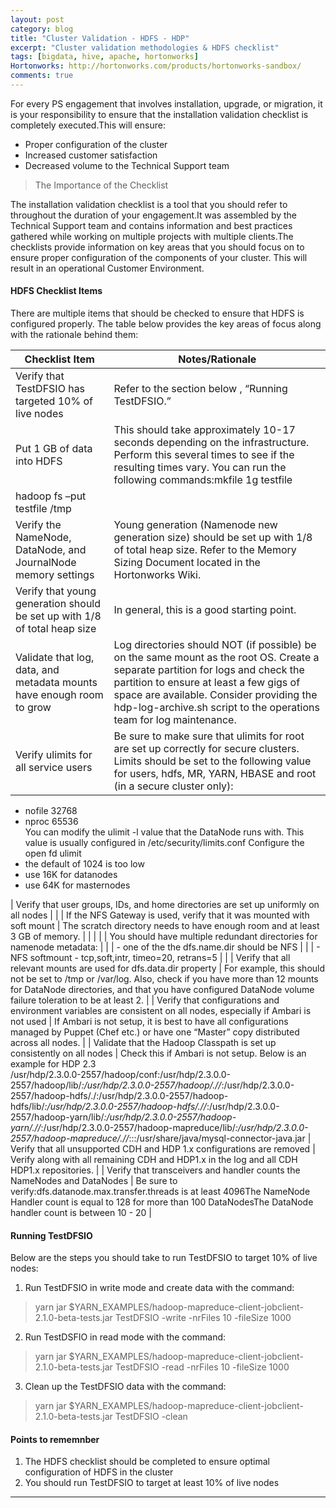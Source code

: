 ```yaml
---
layout: post
category: blog
title: "Cluster Validation - HDFS - HDP"
excerpt: "Cluster validation methodologies & HDFS checklist"
tags: [bigdata, hive, apache, hortonworks]
Hortonworks: http://hortonworks.com/products/hortonworks-sandbox/
comments: true
---
```


For every PS engagement that involves installation, upgrade, or migration, it is your responsibility to ensure that the installation validation checklist is completely executed.This will ensure:
- Proper configuration of the cluster
- Increased customer satisfaction
- Decreased volume to the Technical Support team

> The Importance of the Checklist

The installation validation checklist is a tool that you should refer to throughout the duration of your engagement.It was assembled by the Technical Support team and contains information and best practices gathered while working on multiple projects with multiple clients.The checklists provide information on key areas that you should focus on to ensure proper configuration of the components of your cluster. This will result in an operational Customer Environment.

#### HDFS Checklist Items

There are multiple items that should be checked to ensure that HDFS is configured properly. The table below provides the key areas of focus along with the rationale behind them:

| Checklist Item                                                                                                                                                                                                                                                                                                                                                                                                                                    | Notes/Rationale                                                                                                                                                                                                                                                                                   |
|-----------------------------------------------------------------------------------------------------------------------------------------------------------------------------------------------------------------------------------------------------------------------------------------------------------------------------------------------------------------------------------------------------------------------------------------------    |------------------------------------------------------------------------------------------------------------------------------------------------------------------------------------------------------------------------------------------------------------------------------------------------   |
| Verify that TestDFSIO has targeted 10% of live nodes                                                                                                                                                                                                                                                                                                                                                                                              | Refer to the section below , “Running TestDFSIO.”                                                                                                                                                                                                                                  |
| Put 1 GB of data into HDFS                                                                                                                                                                                                                                                                                                                                                                                                                        | This should take approximately 10-17 seconds depending on the infrastructure. Perform this several times to see if the resulting times vary. You can run the following commands:mkfile 1g testfile                                                                                                |
| hadoop fs –put testfile /tmp                                                                                                                                                                                                                                                                                                                                                                                                                      |                                                                                                                                                                                                                                                                                                   |
| Verify the NameNode, DataNode, and JournalNode memory settings                                                                                                                                                                                                                                                                                                                                                                                    | Young generation (Namenode new generation size) should be set up with 1/8 of total heap size. Refer to the Memory Sizing Document  located in the Hortonworks Wiki.                                                                                                                               |
| Verify that young generation should be set up with 1/8 of total heap size                                                                                                                                                                                                                                                                                                                                                                         | In general, this is a good starting point.                                                                                                                                                                                                                                                        |
| Validate that log, data, and metadata mounts have enough room to grow                                                                                                                                                                                                                                                                                                                                                                             | Log directories should NOT (if possible) be on the same mount as the root OS. Create a separate partition for logs and check the partition to ensure at least a few gigs of space are available. Consider providing the hdp-log-archive.sh  script to the operations team for log maintenance.    |
| Verify ulimits for all service users                                                                                                                                                                                                                                                                                                                                                                                                              | Be sure to make sure that ulimits for root are set up correctly for secure clusters. Limits should be set to the following value for users, hdfs, MR, YARN, HBASE and root (in a secure cluster only):                                                                                          
 - nofile 32768  
- nproc 65536   
You can modify the ulimit -l value that the DataNode runs with. This value is usually configured in /etc/security/limits.conf
Configure the open fd ulimit   
- the default of 1024 is too low    
- use 16K for datanodes   
- use 64K for masternodes

| Verify that user groups, IDs, and home directories are set up uniformly on all nodes                                                                                                                                                                                                                                                                                                                                                              |                                                                                                                                                                                                                                                                                                   |
| If the NFS Gateway is used, verify that it was mounted with soft mount                                                                                                                                                                                                                                                                                                                                                                            | The scratch directory needs to have enough room and at least 3 GB of memory.                                                                                                                                                                                                                      |
|                                                                                                                                                                                                                                                                                                                                                                                                                                                   |                                                                                                                                                                                                                                                                                                   |
| You should have multiple redundant directories for namenode metadata:                                                                                                                                                                                                                                                                                                                                                                             |                                                                                                                                                                                                                                                                                                   |
| - one of the the dfs.name.dir should be NFS                                                                                                                                                                                                                                                                                                                                                                                                       |                                                                                                                                                                                                                                                                                                   |
| - NFS softmount - tcp,soft,intr, timeo=20, retrans=5                                                                                                                                                                                                                                                                                                                                                                                              |                                                                                                                                                                                                                                                                                                   |
| Verify that all relevant mounts are used for dfs.data.dir property                                                                                                                                                                                                                                                                                                                                                                                | For example, this should not be set to /tmp or /var/log. Also, check if you have more than 12 mounts for DataNode directories, and that you have configured DataNode volume failure toleration to be at least 2.                                                                                  |
| Verify that configurations and environment variables are consistent on all nodes, especially if Ambari is not used                                                                                                                                                                                                                                                                                                                                | If Ambari is not setup, it is best to have all configurations managed by Puppet (Chef etc.) or have one “Master” copy distributed across all nodes.                                                                                                                                               |
| Validate that the Hadoop Classpath is set up consistently on all nodes                                                                                                                                                                                                                                                                                                                                                                            | Check this if Ambari is not setup. Below is an example for HDP 2.3                                                
 /usr/hdp/2.3.0.0-2557/hadoop/conf:/usr/hdp/2.3.0.0-2557/hadoop/lib/*:/usr/hdp/2.3.0.0-2557/hadoop/.//*:/usr/hdp/2.3.0.0-2557/hadoop-hdfs/./:/usr/hdp/2.3.0.0-2557/hadoop-hdfs/lib/*:/usr/hdp/2.3.0.0-2557/hadoop-hdfs/.//*:/usr/hdp/2.3.0.0-2557/hadoop-yarn/lib/*:/usr/hdp/2.3.0.0-2557/hadoop-yarn/.//*:/usr/hdp/2.3.0.0-2557/hadoop-mapreduce/lib/*:/usr/hdp/2.3.0.0-2557/hadoop-mapreduce/.//*:::/usr/share/java/mysql-connector-java.jar
| Verify that all unsupported CDH and HDP 1.x configurations are removed                                                                                                                                                                                                                                                                                                                                                                            | Verify along with all remaining CDH and HDP1.x in the log and all CDH HDP1.x repositories.                                                                                                                                                                                                        |
| Verify that transceivers and handler counts the NameNodes and DataNodes                                                                                                                                                                                                                                                                                                                                                                           | Be sure to verify:dfs.datanode.max.transfer.threads is at least 4096The NameNode Handler count is equal to 128 for more than 100 DataNodesThe DataNode handler count is between 10 - 20                                                                                                           |

#### Running TestDFSIO

Below are the steps you should take to run TestDFSIO to target 10% of live nodes:

1. Run TestDFSIO in write mode and create data with the command:
> yarn jar $YARN_EXAMPLES/hadoop-mapreduce-client-jobclient-2.1.0-beta-tests.jar TestDFSIO -write -nrFiles 10 -fileSize 1000

2. Run TestDSFIO in read mode with the command:
> yarn jar $YARN_EXAMPLES/hadoop-mapreduce-client-jobclient-2.1.0-beta-tests.jar TestDFSIO -read -nrFiles 10 -fileSize 1000

3. Clean up the TestDFSIO data with the command:
> yarn jar $YARN_EXAMPLES/hadoop-mapreduce-client-jobclient-2.1.0-beta-tests.jar TestDFSIO -clean

#### Points to rememnber

1. The HDFS checklist should be completed to ensure optimal configuration of HDFS in the cluster
2. You should run TestDFSIO to target at least 10% of live nodes

***


